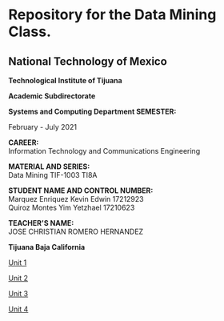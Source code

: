 
# Repository for the Data Mining Class.

## National Technology of Mexico

**Technological Institute of Tijuana**

**Academic Subdirectorate**

**Systems and Computing Department
SEMESTER:**
<br/>

February - July 2021

**CAREER:**
<br/>
Information Technology and Communications Engineering

**MATERIAL AND SERIES:**
<br/>
Data Mining TIF-1003 TI8A

**STUDENT NAME AND CONTROL NUMBER:**
<br/>
Marquez Enriquez Kevin Edwin 17212923
<br/>
Quiroz Montes Yim Yetzhael      17210623 

**TEACHER'S NAME:**
<br/>
JOSE CHRISTIAN ROMERO HERNANDEZ

**Tijuana Baja California**

[Unit 1](https://github.com/Marquez99/Data_Mining/tree/Unit_1)

[Unit 2](https://github.com/Marquez99/Data_Mining/tree/Unit_2)

[Unit 3](https://github.com/Marquez99/Data_Mining/tree/Unit_3)

[Unit 4](https://github.com/Marquez99/Data_Mining/tree/Unit_4)
